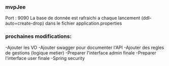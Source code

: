 ### mvpJee ###

Port : 9090
La base de donnée est rafraichi a chaque lancement (ddl-auto=create-drop) dans le fichier application.properties



### prochaines modifications: ###

-Ajouter les VO
-Ajouter swagger pour documenter l'API
-Ajouter des regles de gestions (logique metier)
-Preparer l'interface admin finale
-Preparer l'interface user finale
-Spring security

